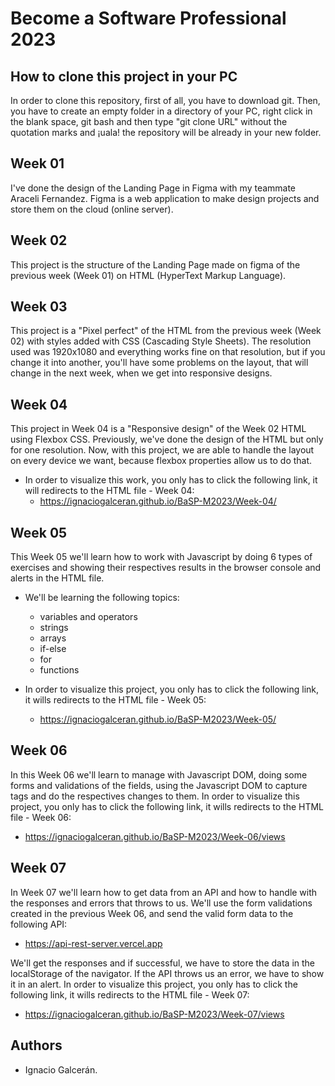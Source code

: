 # Become a Software Professional 2023

## How to clone this project in your PC

In order to clone this repository, first of all, you have to download git. Then, you have to create an empty folder in a directory of your PC, right click in the blank space, git bash and then type "git clone URL" without the quotation marks and ¡uala! the repository will be already in your new folder.

## Week 01

I've done the design of the Landing Page in Figma with my teammate Araceli Fernandez. Figma is a web application to make design projects and store them on the cloud (online server).

## Week 02

This project is the structure of the Landing Page made on figma of the previous week (Week 01) on HTML (HyperText Markup Language).

## Week 03

This project is a "Pixel perfect" of the HTML from the previous week (Week 02) with styles added with CSS (Cascading Style Sheets). The resolution used was 1920x1080 and everything works fine on that resolution, but if you change it into another, you'll have some problems on the layout, that will change in the next week, when we get into responsive designs.

## Week 04

This project in Week 04 is a "Responsive design" of the Week 02 HTML using Flexbox CSS. Previously, we've done the design of the HTML but only for one resolution. Now, with this project, we are able to handle the layout on every device we want, because flexbox properties allow us to do that.

- In order to visualize this work, you only has to click the following link, it will redirects to the HTML file - Week 04:
  - https://ignaciogalceran.github.io/BaSP-M2023/Week-04/

## Week 05

This Week 05 we'll learn how to work with Javascript by doing 6 types of exercises and showing their respectives results
in the browser console and alerts in the HTML file.

- We'll be learning the following topics:

  - variables and operators
  - strings
  - arrays
  - if-else
  - for
  - functions

- In order to visualize this project, you only has to click the following link, it wills redirects to the HTML file - Week 05:

  - https://ignaciogalceran.github.io/BaSP-M2023/Week-05/

## Week 06

In this Week 06 we'll learn to manage with Javascript DOM, doing some forms and validations of the fields, using the Javascript DOM to capture
tags and do the respectives changes to them.
In order to visualize this project, you only has to click the following link, it wills redirects to the HTML file - Week 06:

- https://ignaciogalceran.github.io/BaSP-M2023/Week-06/views

## Week 07

In Week 07 we'll learn how to get data from an API and how to handle with the responses and errors that throws to us.
We'll use the form validations created in the previous Week 06, and send the valid form data to the following API:

- https://api-rest-server.vercel.app

We'll get the responses and if successful, we have to store the data in the localStorage of the navigator. If the API throws us an error,
we have to show it in an alert.
In order to visualize this project, you only has to click the following link, it wills redirects to the HTML file - Week 07:

- https://ignaciogalceran.github.io/BaSP-M2023/Week-07/views

## Authors

- Ignacio Galcerán.

